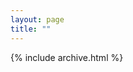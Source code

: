 ```yaml
---
layout: page
title: ""
---
```


{% include archive.html %}

<!--
{% if site.show_excerpts %}
  {% include home.html %}
{% else %}
  {% include archive.html title="" %}
{% endif %}
-->
